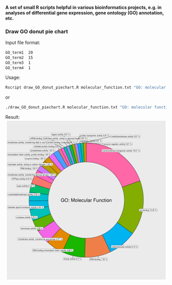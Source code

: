 **A set of small R scripts helpful in various bioinformatics projects, e.g. in analyses of differential gene expression, gene ontology (GO) annotation, etc.**

### Draw GO donut pie chart ###
Input file format:
```text
GO_term1  20
GO_term2  15
GO_term3  1
GO_term4  1
```

Usage:
```bash
Rscript draw_GO_donut_piechart.R molecular_function.txt "GO: molecular function"
```
or
```bash
./draw_GO_donut_piechart.R molecular_function.txt "GO: molecular function"
```

Result:
![Image of presence/absence matrix](https://raw.githubusercontent.com/jakalssj3/R/master/draw-GO-donut-piechart/molecular_function.txt-GO_chart.png)
